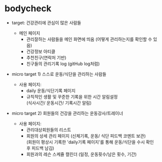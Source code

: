 # bodycheck
- target: 건강관리에 관심이 많은 사람들

  - 메인 페이지
    - 관리잘하는 사람들을 메인 화면에 띄움 (어떻게 관리하는지를 확인할 수 있음)
    - 건강정보 아티클 
    - 추천친구(연락처 기반) 
    - 친구들의 관리기록 log (gitHub log처럼)


- micro target 1) 스스로 운동/식단을 관리하는 사람들  
    - 사용 페이지: 
      - daily 운동/식단기록 페이지 
      - 규칙적인 생활 및 꾸준한 기록을 위한 시간 알림설정  
         (식사시간/ 운동시간/ 기록시간 알림)
 
- micro target 2) 회원들의 건강을 관리하는 운동강사/트레이너
  - 사용 페이지: 
    -  관리대상회원들의 리스트
    -  회원의 상세 관리 페이지  (신체기록, 운동/ 식단 피드백 코멘트 보관)  
       (회원이 평상시 기록한 'daily기록 페이지'를 통해 운동/식단을 수시 확인 후 피드백 남김)
    -  회원과의 레슨 스케쥴 캘린더 (일정, 운동횟수/남은 횟수, 기간)
   
